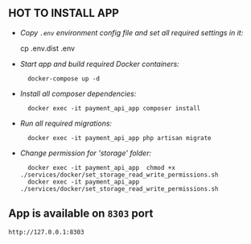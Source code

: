 **HOT TO INSTALL APP**
--
     
* *Copy ``.env`` environment config file and set all required settings in it:*

    cp .env.dist .env
     
* *Start app and build required Docker containers:*

        docker-compose up -d
      
* *Install all composer dependencies:*

        docker exec -it payment_api_app composer install
            
* *Run all required migrations:*

        docker exec -it payment_api_app php artisan migrate
  
      
* *Change permission for 'storage' folder:*
    
        docker exec -it payment_api_app  chmod +x ./services/docker/set_storage_read_write_permissions.sh
        docker exec -it payment_api_app  ./services/docker/set_storage_read_write_permissions.sh

App is available on ``8303`` port
--
    http://127.0.0.1:8303
